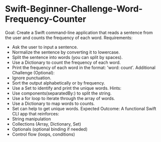 # Swift-Beginner-Challenge-Word-Frequency-Counter
Goal:
Create a Swift command-line application that reads a sentence from the user and counts the
frequency of each word.
Requirements:
- Ask the user to input a sentence.
- Normalize the sentence by converting it to lowercase.
- Split the sentence into words (you can split by spaces).
- Use a Dictionary to count the frequency of each word.
- Print the frequency of each word in the format: 'word: count'.
Additional Challenge (Optional):
- Ignore punctuation.
- Sort the output alphabetically or by frequency.
- Use a Set to identify and print the unique words.
Hints:
- Use components(separatedBy:) to split the string.
- Use a for loop to iterate through the array of words.
- Use a Dictionary to map words to counts.
- Set can help to get unique words.
Expected Outcome:
A functional Swift CLI app that reinforces:
- String manipulation
- Collections (Array, Dictionary, Set)
- Optionals (optional binding if needed)
- Control flow (loops, conditions)
